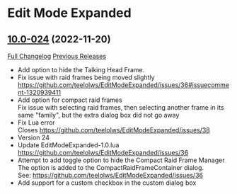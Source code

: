 # Edit Mode Expanded

## [10.0-024](https://github.com/teelolws/EditModeExpanded/tree/10.0-024) (2022-11-20)
[Full Changelog](https://github.com/teelolws/EditModeExpanded/compare/10.0-023...10.0-024) [Previous Releases](https://github.com/teelolws/EditModeExpanded/releases)

- Add option to hide the Talking Head Frame.  
- Fix issue with raid frames being moved slightly  
    https://github.com/teelolws/EditModeExpanded/issues/36#issuecomment-1320939411  
- Add option for compact raid frames  
    Fix issue with selecting raid frames, then selecting another frame in its same "family", but the extra dialog box did not go away  
- Fix Lua error  
    Closes https://github.com/teelolws/EditModeExpanded/issues/38  
- Version 24  
- Update EditModeExpanded-1.0.lua  
    https://github.com/teelolws/EditModeExpanded/issues/36  
- Attempt to add toggle option to hide the Compact Raid Frame Manager  
    The option is added to the CompactRaidFrameContainer dialog.  
    See: https://github.com/teelolws/EditModeExpanded/issues/36  
- Add support for a custom checkbox in the custom dialog box  
